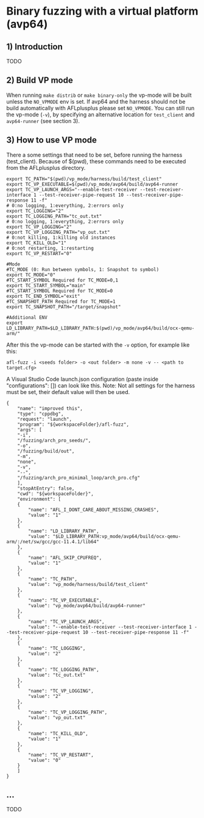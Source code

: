 # Binary fuzzing with a virtual platform (avp64)

## 1) Introduction
TODO

## 2) Build VP mode
When running `make distrib` or `make binary-only` the vp-mode will be built unless the `NO_VPMODE` env is set. If avp64 and the harness should not be build automatically with AFLplusplus please set `NO_VPMODE`. You can still run the vp-mode (`-v`), by specifying an alternative location for `test_client` and `avp64-runner` (see section 3).

## 3) How to use VP mode
There a some settings that need to be set, before running the harness (test_client). Because of $(pwd), these commands need to be executed from the AFLplusplus directory.
```
export TC_PATH="$(pwd)/vp_mode/harness/build/test_client"
export TC_VP_EXECUTABLE=$(pwd)/vp_mode/avp64/build/avp64-runner
export TC_VP_LAUNCH_ARGS="--enable-test-receiver --test-receiver-interface 1 --test-receiver-pipe-request 10 --test-receiver-pipe-response 11 -f"
# 0:no logging, 1:everything, 2:errors only
export TC_LOGGING="2"
export TC_LOGGING_PATH="tc_out.txt"
# 0:no logging, 1:everything, 2:errors only
export TC_VP_LOGGING="2"
export TC_VP_LOGGING_PATH="vp_out.txt"
# 0:not killing, 1:killing old instances
export TC_KILL_OLD="1"
# 0:not restarting, 1:restarting
export TC_VP_RESTART="0"

#Mode
#TC_MODE (0: Run between symbols, 1: Snapshot to symbol)
export TC_MODE="0"
#TC_START_SYMBOL Required for TC_MODE=0,1
export TC_START_SYMBOL="main"
#TC_START_SYMBOL Required for TC_MODE=0
export TC_END_SYMBOL="exit"
#TC_SNAPSHOT_PATH Required for TC_MODE=1
export TC_SNAPSHOT_PATH="/target/snapshot"

#Additional ENV
export LD_LIBRARY_PATH=$LD_LIBRARY_PATH:$(pwd)/vp_mode/avp64/build/ocx-qemu-arm/"
```

After this the vp-mode can be started with the `-v` option, for example like this:
```
afl-fuzz -i <seeds folder> -o <out folder> -m none -v -- <path to target.cfg>
```

A Visual Studio Code launch.json configuration (paste inside "configurations": []) can look like this. Note: Not all settings for the harness must be set, their default value will then be used.

```
{
    "name": "improved this",
    "type": "cppdbg",
    "request": "launch",
    "program": "${workspaceFolder}/afl-fuzz",
    "args": [
    "-i",
    "/fuzzing/arch_pro_seeds/",
    "-o",
    "/fuzzing/build/out",
    "-m",
    "none",
    "-v",
    "--",
    "/fuzzing/arch_pro_minimal_loop/arch_pro.cfg"
    ],
    "stopAtEntry": false,
    "cwd": "${workspaceFolder}",
    "environment": [
    {
        "name": "AFL_I_DONT_CARE_ABOUT_MISSING_CRASHES",
        "value": "1"
    },
    {
        "name": "LD_LIBRARY_PATH",
        "value": "$LD_LIBRARY_PATH:vp_mode/avp64/build/ocx-qemu-arm/:/net/sw/gcc/gcc-11.4.1/lib64"
    },
    {
        "name": "AFL_SKIP_CPUFREQ",
        "value": "1"
    },
    {
        "name": "TC_PATH",
        "value": "vp_mode/harness/build/test_client"
    },
    {
        "name": "TC_VP_EXECUTABLE",
        "value": "vp_mode/avp64/build/avp64-runner"
    },
    {
        "name": "TC_VP_LAUNCH_ARGS",
        "value": "--enable-test-receiver --test-receiver-interface 1 --test-receiver-pipe-request 10 --test-receiver-pipe-response 11 -f"
    },
    {
        "name": "TC_LOGGING",
        "value": "2"
    },
    {
        "name": "TC_LOGGING_PATH",
        "value": "tc_out.txt"
    },
    {
        "name": "TC_VP_LOGGING",
        "value": "2"
    },
    {
        "name": "TC_VP_LOGGING_PATH",
        "value": "vp_out.txt"
    },
    {
        "name": "TC_KILL_OLD",
        "value": "1"
    },
    {
        "name": "TC_VP_RESTART",
        "value": "0"
    }
    ]
}
```

## ...
TODO